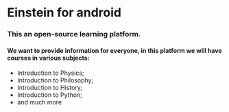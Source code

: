 # Einstein for android
### This an open-source learning platform.

#### We want to provide information for everyone, in this platform we will have courses in various subjects:
 * Introduction to Physics;
 * Introduction to Philosophy; 
 * Introduction to History;
 * Introduction to Python;
 * and much more
